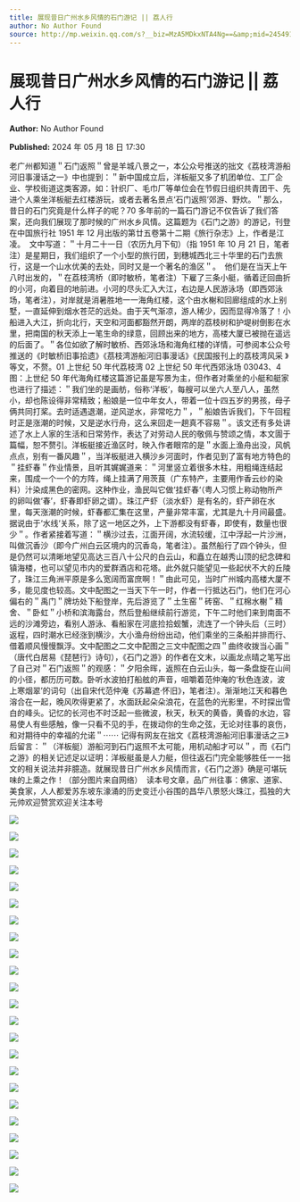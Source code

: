 ```yaml
---
title: 展现昔日广州水乡风情的石门游记 || 荔人行
author: No Author Found
source: http://mp.weixin.qq.com/s?__biz=MzA5MDkxNTA4Ng==&amp;mid=2454915113&amp;idx=1&amp;sn=128c8929c5e2ba141da6417c9141fe55&amp;chksm=87a3c048b0d4495e2137289d119a88ed994ce3d2b5bede6185d7ddaf82c0479bb40aa38444e1#rd
---
```


# 展现昔日广州水乡风情的石门游记 || 荔人行

**Author:** No Author Found

**Published:** 2024 年 05 月 18 日 17:30

老广州都知道＂石门返照＂曾是羊城八景之一，本公众号推送的拙文《荔枝湾游船河旧事漫话之一》中也提到：＂新中国成立后，洋板艇又多了机团单位、工厂企业、学校街道这类客源，如：针织厂、毛巾厂等单位会在节假日组织共青团干、先进个人乘坐洋板艇去红楼游玩，或者去著名景点‘石门返照’郊游、野炊。＂那么，昔日的石门究竟是什么样子的呢？70 多年前的一篇石门游记不仅告诉了我们答案，还向我们展现了那时候的广州水乡风情。这篇题为《石门之游》的游记，刊登在中国旅行社 1951 年 12 月出版的第廿五卷第十二期《旅行杂志》上，作者是江凌。  文中写道：＂十月二十一日（农历九月下旬）（指 1951 年 10 月 21 日，笔者注）是星期日，我们组织了一个小型的旅行团，到穗城西北三十华里的石门去旅行，这是一个山水优美的去处，同时又是一个著名的渔区＂。  他们是在当天上午八时出发的，＂在荔枝湾桥（即时敏桥，笔者注）下雇了三条小艇，循着迂回曲折的小河，向着目的地前进。小河的尽头汇入大江，右边是人民游泳场（即西郊泳场，笔者注），对岸就是消暑胜地一一海角红楼，这个由水榭和回廊组成的水上别墅，一直延伸到烟水苍茫的远处。由于天气渐凉，游人稀少，因而显得冷落了！小船进入大江，折向北行，天空和河面都豁然开朗，两岸的荔枝树和护堤树倒影在水里，把南国的秋天添上一笔生命的绿意，回顾出来的地方，高楼大厦已被抛在遥远的后面了。＂各位如欲了解时敏桥、西郊泳场和海角红楼的详情，可参阅本公众号推送的《时敏桥旧事拾遗》《茘枝湾游船河旧事漫话》《民国报刊上的荔枝湾风采 》等文，不赘。01 上世纪 50 年代荔枝湾 02 上世纪 50 年代西郊泳场 03043、4 图：上世纪 50 年代海角红楼这篇游记虽是写景为主，但作者对乘坐的小艇和艇家也进行了描述：＂我们坐的是画舫，俗称‘洋板‘，每艘可以坐六人至八人，虽然小，却也陈设得非常精致；船娘是一位中年女人，带着一位十四五岁的男孩，母子俩共同打桨。去时适遇退潮，逆风逆水，非常吃力＂，＂船娘告诉我们，下午回程时正是涨潮的时候，又是逆水行舟，这么来回走一趟真不容易＂。该文还有多处讲述了水上人家的生活和日常劳作，表达了对劳动人民的敬佩与赞颂之情，本文圊于篇幅，恕不赘引。洋板艇接近渔区时，映入作者眼帘的是＂水面上渔舟出没，风帆点点，别有一番风趣＂，当洋板艇进入横沙乡河面时，作者见到了富有地方特色的＂挂虾春＂作业情景，且听其娓娓道来：＂河里竖立着很多木柱，用粗绳连结起来，围成一个一个的方阵，绳上挂满了用茨茛（广东特产，主要用作香云纱的染料）汁染成黑色的密网。这种作业，渔民叫它做‘挂虾春‘（粤人习惯上称动物所产的卵叫做‘春’，虾春即虾卵之谓）。珠江产虾（淡水虾）是有名的，虾产卵在水里，每天涨潮的时候，虾春都汇集在这里，产量非常丰富，尤其是九十月间最盛。据说由于‘水线‘关系，除了这一地区之外，上下游都没有虾春，即使有，数量也很少＂。作者紧接着写道：＂横沙过去，江面开阔，水流较缓，江中浮起一片沙洲，叫做沉香沙（即今广州白云区境内的沉香岛，笔者注）。虽然船行了四个钟头，但是仍然可以清晰地望见高达三百八十公尺的白云山，和矗立在越秀山顶的纪念碑和镇海楼，也可以望见市内的爱群酒店和花塔。此外就只能望见一些起伏不大的丘陵了，珠江三角洲平原是多么宽阔而富庶啊！＂由此可见，当时广州城内高楼大厦不多，能见度也较高。文中配图之一当天下午一时，作者一行抵达石门，他们在河心偏右的＂禹门＂牌坊处下船登岸，先后游览了＂土生窑＂砖窑、＂红棉水榭＂精舍、＂卧虹＂小桥和滨海露台，然后登船继续前行游览，下午二时他们来到南面不远的沙滩旁边，看别人游泳、看船家在河底捡拾蚬蟹，流连了一个钟头后（三时）返程，四时潮水已经涨到横沙，大小渔舟纷纷出动，他们乘坐的三条船并排而行、借着顺风慢慢飘浮。文中配图之二文中配图之三文中配图之四＂曲终收拨当心画＂（唐代白居易《琵琶行》诗句），《石门之游》的作者在文末，以画龙点晴之笔写出了自己对＂石门返照＂的观感：＂夕阳余晖，返照在白云山头，每一条盘旋在山间的小径，都历历可数。卧听水波拍打船舷的声音，咀嚼着范仲淹的‘秋色连波，波上寒烟翠’的词句（出自宋代范仲淹《苏幕遮·怀旧》，笔者注）。渐渐地江天和暮色溶合在一起，晚风吹得更紧了，水面跃起朵朵浪花，在蓝色的光影里，不时探出雪白的峰头。记忆的长河也不时泛起一些微波，秋天，秋天的黄昏，黄昏的水边，容易使人有些感触，像一只看不见的手，在拨动你的生命之弦，无论对往事的哀伤，和对期待中的幸福的允诺＂⋯⋯ 记得有网友在拙文《荔枝湾游船河旧事漫话之三》后留言：＂（洋板艇）游船河到石门返照不太可能，用机动船才可以＂，而《石门之游》的相关记述足以证明：洋板艇虽是人力艇，但往返石门完全能够胜任一一拙文的相关说法并非臆造。就展现昔日广州水乡风情而言，《石门之游》确是可堪玩味的上乘之作！（部分图片来自网络）  读本号文章，品广州往事：佛家、道家、美食家，人人都爱苏东坡东濠涌的历史变迁小谷围的昌华八景怒火珠江，孤独的大元帅欢迎赞赏欢迎关注本号

![](https://mmbiz.qpic.cn/mmbiz_jpg/PJWG74pLsMau7xhIwxo9QREXXJFswFa6y1BBY51HribnEunqAFQelibpzm4WgVdVJydJPKRGgVbDzKfSa4ooPhQA/640?from=appmsg)

![](https://mmbiz.qpic.cn/mmbiz_jpg/PJWG74pLsMau7xhIwxo9QREXXJFswFa6AFasDXC8aHApCXmPV6Dnmx4sbwot29sKXZCtcax3ckexovQ2zDEnYg/640?from=appmsg)

![](https://mmbiz.qpic.cn/mmbiz_jpg/PJWG74pLsMau7xhIwxo9QREXXJFswFa6Q6NZbGd3f6HaUe9m2TBwpJicq40GUmLKxAWH8jibkMJZfcrCn9QXw2oQ/640?from=appmsg)

![](https://mmbiz.qpic.cn/mmbiz_jpg/PJWG74pLsMau7xhIwxo9QREXXJFswFa6ib1NXNPjLK4ycDpqGQjPMnia55WQ1uZChX7ngYJYry1mQV9UkCLShfYg/640?from=appmsg)

![](https://mmbiz.qpic.cn/mmbiz_jpg/PJWG74pLsMau7xhIwxo9QREXXJFswFa63DqPQxuNjtSOM1pBqlAIYib5V3Jws4Xs6s359WTsxmbptwHt6AfMGxQ/640?from=appmsg)

![](https://mmbiz.qpic.cn/mmbiz_jpg/PJWG74pLsMau7xhIwxo9QREXXJFswFa6z2AusfCyLl11znjmEGHVwy02ibJPyrS3ZRTdzetvRYzS2XXBCxnOmWg/640?from=appmsg)

![](https://mmbiz.qpic.cn/mmbiz_gif/Ljib4So7yuWgTRnJNwP3C2KVXxnyG3rBYtxthWEBawLYghHUOoSnzgUNIepwBNndPmL463dmzCVlkTiaib20NAL6Q/640?wx_fmt=gif&from=appmsg)

![](https://mmbiz.qpic.cn/mmbiz_jpg/PJWG74pLsMau7xhIwxo9QREXXJFswFa6mfWibjyEd07B4rO88HPnsVoqCrXzlZ6Bz4CXX7U1Z0404qzVicdvicGeA/640?from=appmsg)

![](https://mmbiz.qpic.cn/mmbiz_gif/Ljib4So7yuWgTRnJNwP3C2KVXxnyG3rBYtxthWEBawLYghHUOoSnzgUNIepwBNndPmL463dmzCVlkTiaib20NAL6Q/640?wx_fmt=gif&from=appmsg)

![](https://mmbiz.qpic.cn/mmbiz_jpg/PJWG74pLsMau7xhIwxo9QREXXJFswFa6xPwCPxiaLwZuwP3nPyldeibSD8N2PEOB3LnJsSg0CibhMFicoHrL27ichyA/640?from=appmsg)

![](https://mmbiz.qpic.cn/mmbiz_gif/Ljib4So7yuWgTRnJNwP3C2KVXxnyG3rBYtxthWEBawLYghHUOoSnzgUNIepwBNndPmL463dmzCVlkTiaib20NAL6Q/640?wx_fmt=gif&from=appmsg)

![](https://mmbiz.qpic.cn/mmbiz_jpg/PJWG74pLsMau7xhIwxo9QREXXJFswFa6eNZR3Ejc9aKYjPMlcKLusSgLwo1YlKeq0UE8AkBLQSqHxEuHdfO7Jg/640?from=appmsg)

![](https://mmbiz.qpic.cn/mmbiz_gif/Ljib4So7yuWgTRnJNwP3C2KVXxnyG3rBYtxthWEBawLYghHUOoSnzgUNIepwBNndPmL463dmzCVlkTiaib20NAL6Q/640?wx_fmt=gif&from=appmsg)

![](https://mmbiz.qpic.cn/mmbiz_gif/Ljib4So7yuWjqp7ibVoRPAdAvoyUcCwvCPol6vgOY0SiacN850YPHMOib9oMz5qGUKb1Io9mmAMgAWBD82OKpXYt9A/640?wx_fmt=gif&from=appmsg)

![](https://mmbiz.qpic.cn/mmbiz_jpg/PJWG74pLsMau7xhIwxo9QREXXJFswFa6ibBa1lmGnHSVwTJCn3RmFmbOwb4QrYLZqZYX1eMIHIKacupfkqkB1aA/640?from=appmsg)

![](https://mmbiz.qpic.cn/mmbiz_gif/Ljib4So7yuWjqp7ibVoRPAdAvoyUcCwvCPol6vgOY0SiacN850YPHMOib9oMz5qGUKb1Io9mmAMgAWBD82OKpXYt9A/640?wx_fmt=gif&from=appmsg)

![](https://mmbiz.qpic.cn/mmbiz_jpg/PJWG74pLsMau7xhIwxo9QREXXJFswFa6Ee3kz7hofC8q4OyVGOl04Z3nJCBYqhgy2zXKU52bcFEVGQaBuuw1PA/640?from=appmsg)

![](https://mmbiz.qpic.cn/mmbiz_gif/Ljib4So7yuWjqp7ibVoRPAdAvoyUcCwvCPol6vgOY0SiacN850YPHMOib9oMz5qGUKb1Io9mmAMgAWBD82OKpXYt9A/640?wx_fmt=gif&from=appmsg)

![](https://mmbiz.qpic.cn/mmbiz_jpg/PJWG74pLsMau7xhIwxo9QREXXJFswFa6O5Wf0Z9SaGpBhYyYMWOsUWEF5cr6ibIl7nkVuu5Kf6KLwkPBW2sIOVg/640?from=appmsg)

![](https://mmbiz.qpic.cn/mmbiz_gif/Ljib4So7yuWjqp7ibVoRPAdAvoyUcCwvCPol6vgOY0SiacN850YPHMOib9oMz5qGUKb1Io9mmAMgAWBD82OKpXYt9A/640?wx_fmt=gif&from=appmsg)

![](https://mmbiz.qpic.cn/mmbiz_jpg/PJWG74pLsMau7xhIwxo9QREXXJFswFa6PSFWAiaibFRC2vh9njwFEicvhyL8UyvahvfWkHTbYkl4BmqicW52qd92Vw/640?from=appmsg)

![](https://mmbiz.qpic.cn/mmbiz_gif/PJWG74pLsMY4kze1RswORlwIruFfBicEYeomLV8Tjs3AO8zO5OIk2usXQ2wZOicfrAxou4MXF2OLDPUcfQiafn3SA/640?wx_fmt=gif&tp=webp&wxfrom=5&wx_lazy=1)

![](https://mmbiz.qpic.cn/mmbiz_jpg/PJWG74pLsMattAskmpcvtPqMpIAHv903ej09445slGiacxZia7YJLTjTfduepq4uPgA9SsCrq2xPG9UmJD0ao2MA/640?wx_fmt=other&tp=webp&wxfrom=5&wx_lazy=1&wx_co=1)

